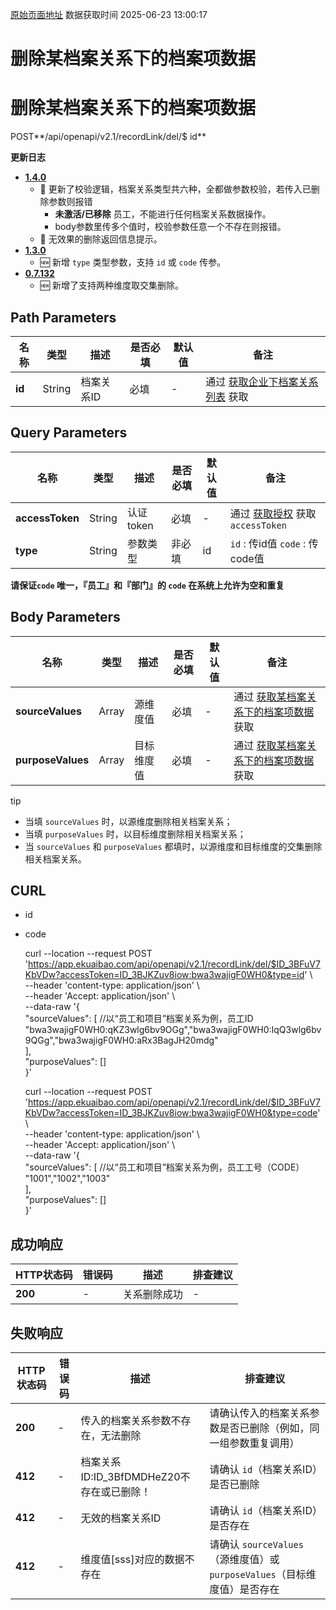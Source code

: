 [原始页面地址](https://docs.ekuaibao.com/docs/open-api/recordLink/delete-dimension-relation-items)
数据获取时间 2025-06-23 13:00:17

# 删除某档案关系下的档案项数据

# 删除某档案关系下的档案项数据  
  
POST**/api/openapi/v2.1/recordLink/del/$ id**

**更新日志**

  * [**1.4.0**](/updateLog/update-log#140)
    * 🐞 更新了校验逻辑，档案关系类型共六种，全都做参数校验，若传入已删除参数则报错 
      * **未激活/已移除** 员工，不能进行任何档案关系数据操作。
      * body参数里传多个值时，校验参数任意一个不存在则报错。
    * 🐞 无效果的删除返回信息提示。
  * [**1.3.0**](/updateLog/update-log#130)
    * 🆕 新增 `type` 类型参数，支持 `id` 或 `code` 传参。
  * [**0.7.132**](/updateLog/update-log#07132)
    * 🆕 新增了支持两种维度取交集删除。



## Path Parameters​

名称| 类型| 描述| 是否必填| 默认值| 备注  
---|---|---|---|---|---  
**id**|  String| 档案关系ID| 必填| -| 通过 [获取企业下档案关系列表](/docs/open-api/recordLink/get-dimension-relation) 获取  
  
## Query Parameters​

名称| 类型| 描述| 是否必填| 默认值| 备注  
---|---|---|---|---|---  
**accessToken**|  String| 认证token| 必填| -| 通过 [获取授权](/docs/open-api/getting-started/auth) 获取 `accessToken`  
**type**|  String| 参数类型| 非必填| id| `id` : 传id值 `code` : 传code值  
**请保证`code` 唯一，『员工』和『部门』的 `code` 在系统上允许为空和重复**  
  
## Body Parameters​

名称| 类型| 描述| 是否必填| 默认值| 备注  
---|---|---|---|---|---  
**sourceValues**|  Array| 源维度值| 必填| -| 通过 [获取某档案关系下的档案项数据](/docs/open-api/recordLink/get-dimension-relation-items) 获取  
**purposeValues**|  Array| 目标维度值| 必填| -| 通过 [获取某档案关系下的档案项数据](/docs/open-api/recordLink/get-dimension-relation-items) 获取  
  
tip

  * 当填 `sourceValues` 时，以源维度删除相关档案关系；
  * 当填 `purposeValues` 时，以目标维度删除相关档案关系；
  * 当 `sourceValues` 和 `purposeValues` 都填时，以源维度和目标维度的交集删除相关档案关系。



## CURL​

  * id
  * code


    
    
    curl --location --request POST 'https://app.ekuaibao.com/api/openapi/v2.1/recordLink/del/$ID_3BFuV7KbVDw?accessToken=ID_3BJKZuv8iow:bwa3wajigF0WH0&type=id' \  
    --header 'content-type: application/json' \  
    --header 'Accept: application/json' \  
    --data-raw '{  
        "sourceValues": [  //以“员工和项目”档案关系为例，员工ID  
           "bwa3wajigF0WH0:qKZ3wlg6bv9OGg","bwa3wajigF0WH0:IqQ3wlg6bv9QGg","bwa3wajigF0WH0:aRx3BagJH20mdg"  
        ],  
        "purposeValues": []  
    }'  
    
    
    
    curl --location --request POST 'https://app.ekuaibao.com/api/openapi/v2.1/recordLink/del/$ID_3BFuV7KbVDw?accessToken=ID_3BJKZuv8iow:bwa3wajigF0WH0&type=code' \  
    --header 'content-type: application/json' \  
    --header 'Accept: application/json' \  
    --data-raw '{  
        "sourceValues": [  //以“员工和项目”档案关系为例，员工工号（CODE）  
           "1001","1002","1003"  
        ],  
        "purposeValues": []  
    }'  
    

## 成功响应​

HTTP状态码| 错误码| 描述| 排查建议  
---|---|---|---  
**200**|  -| 关系删除成功| -  
  
## 失败响应​

HTTP状态码| 错误码| 描述| 排查建议  
---|---|---|---  
**200**|  -| 传入的档案关系参数不存在，无法删除| 请确认传入的档案关系参数是否已删除（例如，同一组参数重复调用）  
**412**|  -| 档案关系ID:ID_3BfDMDHeZ20不存在或已删除！| 请确认 `id`（档案关系ID）是否已删除  
**412**|  -| 无效的档案关系ID| 请确认 `id`（档案关系ID）是否存在  
**412**|  -| 维度值[sss]对应的数据不存在| 请确认 `sourceValues`（源维度值）或 `purposeValues`（目标维度值）是否存在
